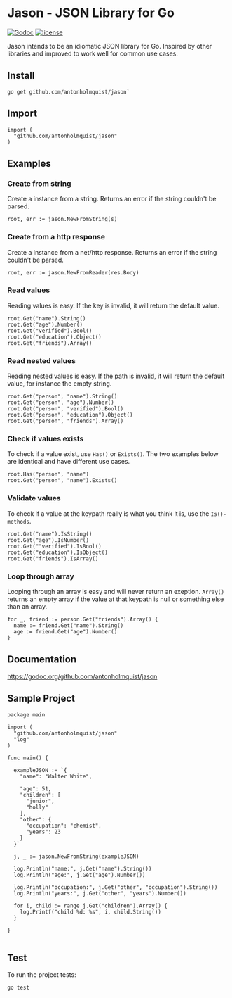 # Jason - JSON Library for Go

[![Godoc](http://img.shields.io/badge/godoc-reference-blue.svg?style=flat)](https://godoc.org/github.com/antonholmquist/jason) [![license](http://img.shields.io/badge/license-MIT-red.svg?style=flat)](https://raw.githubusercontent.com/antonholmquist/jason/master/LICENSE)

Jason intends to be an idiomatic JSON library for Go. Inspired by other libraries and improved to work well for common use cases. 

## Install

```
go get github.com/antonholmquist/jason`
```


## Import

```
import (
  "github.com/antonholmquist/jason"
)
```

## Examples

### Create from string

Create a instance from a string. Returns an error if the string couldn't be parsed.

```
root, err := jason.NewFromString(s)

```

### Create from a http response

Create a instance from a net/http response. Returns an error if the string couldn't be parsed.

```
root, err := jason.NewFromReader(res.Body)

```

### Read values

Reading  values is easy. If the key is invalid, it will return the default value.

```
root.Get("name").String()
root.Get("age").Number()
root.Get("verified").Bool()
root.Get("education").Object()
root.Get("friends").Array()

```

### Read nested values

Reading nested values is easy. If the path is invalid, it will return the default value, for instance the empty string.

```
root.Get("person", "name").String()
root.Get("person", "age").Number()
root.Get("person", "verified").Bool()
root.Get("person", "education").Object()
root.Get("person", "friends").Array()

```

### Check if values exists

To check if a value exist, use `Has()` or `Exists()`. The two examples below are identical and have different use cases.

```
root.Has("person", "name")
root.Get("person", "name").Exists()
```


### Validate values

To check if a value at the keypath really is what you think it is, use the `Is()-methods`.

```
root.Get("name").IsString()
root.Get("age").IsNumber()
root.Get(""verified").IsBool()
root.Get("education").IsObject()
root.Get("friends").IsArray()

```

### Loop through array

Looping through an array is easy and will never return an exeption. `Array()` returns an empty array if the value at that keypath is null or something else than an array.

```
for _, friend := person.Get("friends").Array() {
  name := friend.Get("name").String()
  age := friend.Get("age").Number()
}
```


## Documentation

https://godoc.org/github.com/antonholmquist/jason


## Sample Project

```
package main

import (
  "github.com/antonholmquist/jason"
  "log"
)

func main() {

  exampleJSON := `{
    "name": "Walter White",

    "age": 51,
    "children": [
      "junior",
      "holly"
    ],
    "other": {
      "occupation": "chemist",
      "years": 23
    }
  }`

  j, _ := jason.NewFromString(exampleJSON)

  log.Println("name:", j.Get("name").String())
  log.Println("age:", j.Get("age").Number())

  log.Println("occupation:", j.Get("other", "occupation").String())
  log.Println("years:", j.Get("other", "years").Number())

  for i, child := range j.Get("children").Array() {
    log.Printf("child %d: %s", i, child.String())
  }

}


```

## Test
To run the project tests:

```
go test
```